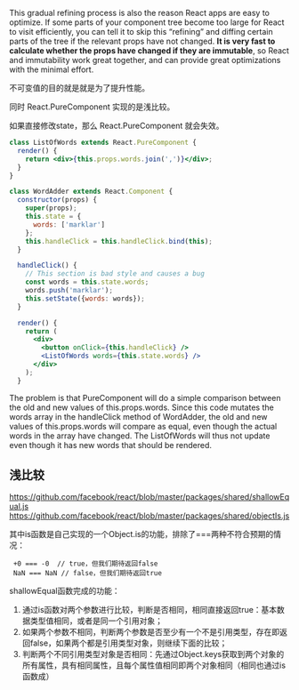 This gradual refining process is also the reason React apps are easy to optimize. If some parts of your component tree become too large for React to visit efficiently, you can tell it to skip this “refining” and diffing certain parts of the tree if the relevant props have not changed. **It is very fast to calculate whether the props have changed if they are immutable**, so React and immutability work great together, and can provide great optimizations with the minimal effort.

不可变值的目的就是就是为了提升性能。

同时 React.PureComponent 实现的是浅比较。

如果直接修改state，那么 React.PureComponent 就会失效。

```jsx
class ListOfWords extends React.PureComponent {
  render() {
    return <div>{this.props.words.join(',')}</div>;
  }
}

class WordAdder extends React.Component {
  constructor(props) {
    super(props);
    this.state = {
      words: ['marklar']
    };
    this.handleClick = this.handleClick.bind(this);
  }

  handleClick() {
    // This section is bad style and causes a bug
    const words = this.state.words;
    words.push('marklar');
    this.setState({words: words});
  }

  render() {
    return (
      <div>
        <button onClick={this.handleClick} />
        <ListOfWords words={this.state.words} />
      </div>
    );
  }
```

The problem is that PureComponent will do a simple comparison between the old and new values of this.props.words. Since this code mutates the words array in the handleClick method of WordAdder, the old and new values of this.props.words will compare as equal, even though the actual words in the array have changed. The ListOfWords will thus not update even though it has new words that should be rendered.

## 浅比较 
https://github.com/facebook/react/blob/master/packages/shared/shallowEqual.js
https://github.com/facebook/react/blob/master/packages/shared/objectIs.js

其中is函数是自己实现的一个Object.is的功能，排除了===两种不符合预期的情况：
```
 +0 === -0  // true，但我们期待返回false
 NaN === NaN // false，但我们期待返回true
 ```
shallowEqual函数完成的功能：

1. 通过is函数对两个参数进行比较，判断是否相同，相同直接返回true：基本数据类型值相同，或者是同一个引用对象；
2. 如果两个参数不相同，判断两个参数是否至少有一个不是引用类型，存在即返回false，如果两个都是引用类型对象，则继续下面的比较；
3. 判断两个不同引用类型对象是否相同：先通过Object.keys获取到两个对象的所有属性，具有相同属性，且每个属性值相同即两个对象相同（相同也通过is函数成）
